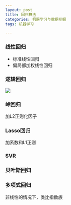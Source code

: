 ```yaml
---
layout: post
title: 回归算法
categories: 机器学习与数据挖掘
tags: 机器学习

---
```


### 线性回归 ###

- 标准线性回归
- 偏局部加权线性回归


### 逻辑回归 ###

![](http://scikit-learn.org/stable/_images/math/760c999ccbc78b72d2a91186ba55ce37f0d2cf37.png)


### 岭回归 ###
加L2正则化因子

### Lasso回归 ###

加系数和L1正则

### SVR ###


### 贝叶斯回归 ###

### 多项式回归 ###

非线性的情况下，类比指数族